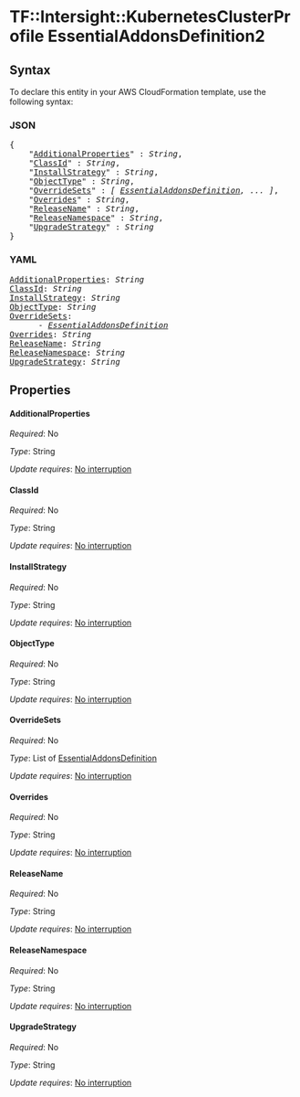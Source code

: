 # TF::Intersight::KubernetesClusterProfile EssentialAddonsDefinition2

## Syntax

To declare this entity in your AWS CloudFormation template, use the following syntax:

### JSON

<pre>
{
    "<a href="#additionalproperties" title="AdditionalProperties">AdditionalProperties</a>" : <i>String</i>,
    "<a href="#classid" title="ClassId">ClassId</a>" : <i>String</i>,
    "<a href="#installstrategy" title="InstallStrategy">InstallStrategy</a>" : <i>String</i>,
    "<a href="#objecttype" title="ObjectType">ObjectType</a>" : <i>String</i>,
    "<a href="#overridesets" title="OverrideSets">OverrideSets</a>" : <i>[ <a href="essentialaddonsdefinition.md">EssentialAddonsDefinition</a>, ... ]</i>,
    "<a href="#overrides" title="Overrides">Overrides</a>" : <i>String</i>,
    "<a href="#releasename" title="ReleaseName">ReleaseName</a>" : <i>String</i>,
    "<a href="#releasenamespace" title="ReleaseNamespace">ReleaseNamespace</a>" : <i>String</i>,
    "<a href="#upgradestrategy" title="UpgradeStrategy">UpgradeStrategy</a>" : <i>String</i>
}
</pre>

### YAML

<pre>
<a href="#additionalproperties" title="AdditionalProperties">AdditionalProperties</a>: <i>String</i>
<a href="#classid" title="ClassId">ClassId</a>: <i>String</i>
<a href="#installstrategy" title="InstallStrategy">InstallStrategy</a>: <i>String</i>
<a href="#objecttype" title="ObjectType">ObjectType</a>: <i>String</i>
<a href="#overridesets" title="OverrideSets">OverrideSets</a>: <i>
      - <a href="essentialaddonsdefinition.md">EssentialAddonsDefinition</a></i>
<a href="#overrides" title="Overrides">Overrides</a>: <i>String</i>
<a href="#releasename" title="ReleaseName">ReleaseName</a>: <i>String</i>
<a href="#releasenamespace" title="ReleaseNamespace">ReleaseNamespace</a>: <i>String</i>
<a href="#upgradestrategy" title="UpgradeStrategy">UpgradeStrategy</a>: <i>String</i>
</pre>

## Properties

#### AdditionalProperties

_Required_: No

_Type_: String

_Update requires_: [No interruption](https://docs.aws.amazon.com/AWSCloudFormation/latest/UserGuide/using-cfn-updating-stacks-update-behaviors.html#update-no-interrupt)

#### ClassId

_Required_: No

_Type_: String

_Update requires_: [No interruption](https://docs.aws.amazon.com/AWSCloudFormation/latest/UserGuide/using-cfn-updating-stacks-update-behaviors.html#update-no-interrupt)

#### InstallStrategy

_Required_: No

_Type_: String

_Update requires_: [No interruption](https://docs.aws.amazon.com/AWSCloudFormation/latest/UserGuide/using-cfn-updating-stacks-update-behaviors.html#update-no-interrupt)

#### ObjectType

_Required_: No

_Type_: String

_Update requires_: [No interruption](https://docs.aws.amazon.com/AWSCloudFormation/latest/UserGuide/using-cfn-updating-stacks-update-behaviors.html#update-no-interrupt)

#### OverrideSets

_Required_: No

_Type_: List of <a href="essentialaddonsdefinition.md">EssentialAddonsDefinition</a>

_Update requires_: [No interruption](https://docs.aws.amazon.com/AWSCloudFormation/latest/UserGuide/using-cfn-updating-stacks-update-behaviors.html#update-no-interrupt)

#### Overrides

_Required_: No

_Type_: String

_Update requires_: [No interruption](https://docs.aws.amazon.com/AWSCloudFormation/latest/UserGuide/using-cfn-updating-stacks-update-behaviors.html#update-no-interrupt)

#### ReleaseName

_Required_: No

_Type_: String

_Update requires_: [No interruption](https://docs.aws.amazon.com/AWSCloudFormation/latest/UserGuide/using-cfn-updating-stacks-update-behaviors.html#update-no-interrupt)

#### ReleaseNamespace

_Required_: No

_Type_: String

_Update requires_: [No interruption](https://docs.aws.amazon.com/AWSCloudFormation/latest/UserGuide/using-cfn-updating-stacks-update-behaviors.html#update-no-interrupt)

#### UpgradeStrategy

_Required_: No

_Type_: String

_Update requires_: [No interruption](https://docs.aws.amazon.com/AWSCloudFormation/latest/UserGuide/using-cfn-updating-stacks-update-behaviors.html#update-no-interrupt)

